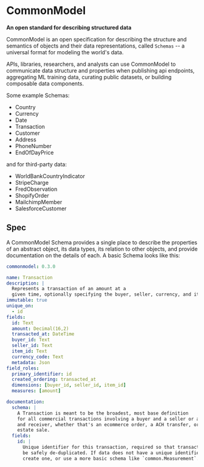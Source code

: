 # CommonModel

**An open standard for describing structured data**

CommonModel is an open specification for describing the structure and semantics
of objects and their data representations, called `Schemas` -- a universal format for modeling the world's data.

APIs, libraries, researchers, and analysts can use CommonModel to communicate
data structure and properties when publishing api endpoints, aggregating ML training data,
curating public datasets, or building composable data components.


Some example Schemas:

- Country
- Currency
- Date
- Transaction
- Customer
- Address
- PhoneNumber
- EndOfDayPrice

and for third-party data:

- WorldBankCountryIndicator
- StripeCharge
- FredObservation
- ShopifyOrder
- MailchimpMember
- SalesforceCustomer

## Spec

A CommonModel Schema provides a single place to describe the properties of an abstract object, its data types, its relation to other objects, and provide documentation on the details of each. A basic Schema looks like this:

```yaml
commonmodel: 0.3.0

name: Transaction
description: |
  Represents a transaction of an amount at a
  given time, optionally specifying the buyer, seller, currency, and item transacted.
immutable: true
unique_on:
  - id
fields:
  id: Text
  amount: Decimal(16,2)
  transacted_at: DateTime
  buyer_id: Text
  seller_id: Text
  item_id: Text
  currency_code: Text
  metadata: Json
field_roles:
  primary_identifier: id
  created_ordering: transacted_at
  dimensions: [buyer_id, seller_id, item_id]
  measures: [amount]

documentation:
  schema: |
    A Transaction is meant to be the broadest, most base definition
    for all commercial transactions involving a buyer and a seller or a sender
    and receiver, whether that's an ecommerce order, a ACH transfer, or a real
    estate sale.
  fields:
    id: |
      Unique identifier for this transaction, required so that transactions can
      be safely de-duplicated. If data does not have a unique identifier, either
      create one, or use a more basic schema like `common.Measurement`.
```
